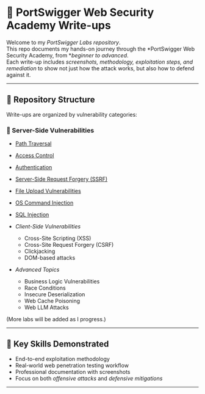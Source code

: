 # 🔐 PortSwigger Web Security Academy Write-ups

Welcome to my *PortSwigger Labs repository*.  
This repo documents my hands-on journey through the *PortSwigger Web Security Academy, from **beginner to advanced*.  
Each write-up includes *screenshots, methodology, exploitation steps, and remediation* to show not just how the attack works, but also how to defend against it.

---

## 📂 Repository Structure

Write-ups are organized by vulnerability categories:

### 🔹 Server-Side Vulnerabilities
- [Path Traversal](server-side-vulnerabilities/path-traversal.md)
- [Access Control](server-side-vulnerabilities/access-control.md)
- [Authentication](server-side-vulnerabilities/authentication.md)
- [Server-Side Request Forgery (SSRF)](server-side-vulnerabilities/SSRF.md)
- [File Upload Vulnerabilities](server-side-vulnerabilities/file-upload-vulnerabilities.md)
- [OS Command Injection](server-side-vulnerabilities/OS-Command-Injection.md)
- [SQL Injection](server-side-vulnerabilities/SQL-Injection.md) 

- *Client-Side Vulnerabilities*
  - Cross-Site Scripting (XSS)
  - Cross-Site Request Forgery (CSRF)
  - Clickjacking
  - DOM-based attacks  

- *Advanced Topics*
  - Business Logic Vulnerabilities
  - Race Conditions
  - Insecure Deserialization
  - Web Cache Poisoning
  - Web LLM Attacks

(More labs will be added as I progress.)

---

## 🔑 Key Skills Demonstrated
- End-to-end exploitation methodology  
- Real-world web penetration testing workflow  
- Professional documentation with screenshots  
- Focus on both *offensive attacks* and *defensive mitigations*  

---
